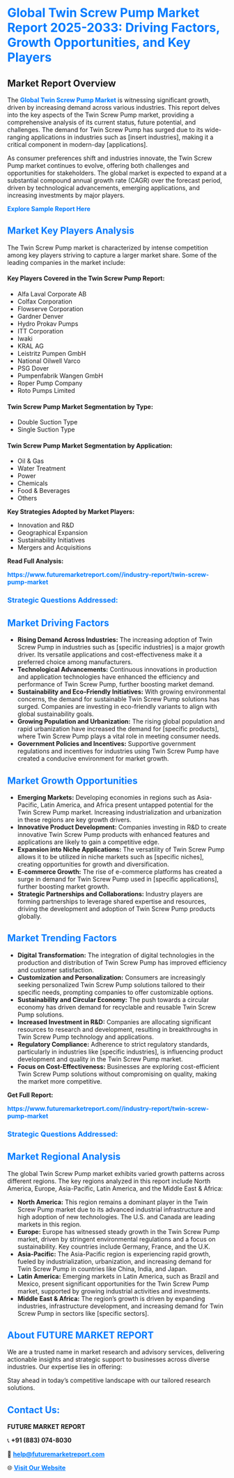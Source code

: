 <h1 style="color: #007BFF;">Global Twin Screw Pump Market Report 2025-2033: Driving Factors, Growth Opportunities, and Key Players</h1>

<section id="overview">
<h2>Market Report Overview</h2>
<p>The <a href="https://www.futuremarketreport.com//industry-report/twin-screw-pump-market" style="color: #007BFF; text-decoration: none;"><strong>Global Twin Screw Pump Market</strong></a> is witnessing significant growth, driven by increasing demand across various industries. This report delves into the key aspects of the Twin Screw Pump market, providing a comprehensive analysis of its current status, future potential, and challenges. The demand for Twin Screw Pump has surged due to its wide-ranging applications in industries such as [insert industries], making it a critical component in modern-day [applications].</p>
<p>As consumer preferences shift and industries innovate, the Twin Screw Pump market continues to evolve, offering both challenges and opportunities for stakeholders. The global market is expected to expand at a substantial compound annual growth rate (CAGR) over the forecast period, driven by technological advancements, emerging applications, and increasing investments by major players.</p>
</section>

<section id="overview">
<p><a href="https://www.futuremarketreport.com//request-sample/reportId=84030" style="color: #007BFF; text-decoration: none;"><strong>Explore Sample Report Here</strong></a></p>
</section>

<section id="key-players">
<h2 style="color: #007BFF;">Market Key Players Analysis</h2>
<p>The Twin Screw Pump market is characterized by intense competition among key players striving to capture a larger market share. Some of the leading companies in the market include:</p>
<h4>Key Players Covered in the Twin Screw Pump Report:</h4>
<ul><li>Alfa Laval Corporate AB</li><li>Colfax Corporation</li><li>Flowserve Corporation</li><li>Gardner Denver</li><li>Hydro Prokav Pumps</li><li>ITT Corporation</li><li>Iwaki</li><li>KRAL AG</li><li>Leistritz Pumpen GmbH</li><li>National Oilwell Varco</li><li>PSG Dover</li><li>Pumpenfabrik Wangen GmbH</li><li>Roper Pump Company</li><li>Roto Pumps Limited</li></ul>
<h4>Twin Screw Pump Market Segmentation by Type:</h4>
<ul><li>Double Suction Type</li><li>Single Suction Type</li></ul>

<h4>Twin Screw Pump Market Segmentation by Application:</h4>
<ul><li>Oil &amp; Gas</li><li>Water Treatment</li><li>Power</li><li>Chemicals</li><li>Food &amp; Beverages</li><li>Others</li></ul>
<p><strong>Key Strategies Adopted by Market Players:</strong></p>
<ul>
<li>Innovation and R&D</li>
<li>Geographical Expansion</li>
<li>Sustainability Initiatives</li>
<li>Mergers and Acquisitions</li>
</ul>
</section>

<section>
<p><strong>Read Full Analysis: </strong></p><a href="https://www.futuremarketreport.com//industry-report/twin-screw-pump-market" style="color: #007BFF; text-decoration: none;"><strong>https://www.futuremarketreport.com//industry-report/twin-screw-pump-market</strong></a>
<h3 style="color: #007BFF;">Strategic Questions Addressed:</h3>
</section>

<section id="driving-factors">
<h2 style="color: #007BFF;">Market Driving Factors</h2>
<ul>
<li><strong>Rising Demand Across Industries:</strong> The increasing adoption of Twin Screw Pump in industries such as [specific industries] is a major growth driver. Its versatile applications and cost-effectiveness make it a preferred choice among manufacturers.</li>
<li><strong>Technological Advancements:</strong> Continuous innovations in production and application technologies have enhanced the efficiency and performance of Twin Screw Pump, further boosting market demand.</li>
<li><strong>Sustainability and Eco-Friendly Initiatives:</strong> With growing environmental concerns, the demand for sustainable Twin Screw Pump solutions has surged. Companies are investing in eco-friendly variants to align with global sustainability goals.</li>
<li><strong>Growing Population and Urbanization:</strong> The rising global population and rapid urbanization have increased the demand for [specific products], where Twin Screw Pump plays a vital role in meeting consumer needs.</li>
<li><strong>Government Policies and Incentives:</strong> Supportive government regulations and incentives for industries using Twin Screw Pump have created a conducive environment for market growth.</li>
</ul>
</section>

<section id="growth-opportunities">
<h2 style="color: #007BFF;">Market Growth Opportunities</h2>
<ul>
<li><strong>Emerging Markets:</strong> Developing economies in regions such as Asia-Pacific, Latin America, and Africa present untapped potential for the Twin Screw Pump market. Increasing industrialization and urbanization in these regions are key growth drivers.</li>
<li><strong>Innovative Product Development:</strong> Companies investing in R&D to create innovative Twin Screw Pump products with enhanced features and applications are likely to gain a competitive edge.</li>
<li><strong>Expansion into Niche Applications:</strong> The versatility of Twin Screw Pump allows it to be utilized in niche markets such as [specific niches], creating opportunities for growth and diversification.</li>
<li><strong>E-commerce Growth:</strong> The rise of e-commerce platforms has created a surge in demand for Twin Screw Pump used in [specific applications], further boosting market growth.</li>
<li><strong>Strategic Partnerships and Collaborations:</strong> Industry players are forming partnerships to leverage shared expertise and resources, driving the development and adoption of Twin Screw Pump products globally.</li>
</ul>
</section>

<section id="trending-factors">
<h2 style="color: #007BFF;">Market Trending Factors</h2>
<ul>
<li><strong>Digital Transformation:</strong> The integration of digital technologies in the production and distribution of Twin Screw Pump has improved efficiency and customer satisfaction.</li>
<li><strong>Customization and Personalization:</strong> Consumers are increasingly seeking personalized Twin Screw Pump solutions tailored to their specific needs, prompting companies to offer customizable options.</li>
<li><strong>Sustainability and Circular Economy:</strong> The push towards a circular economy has driven demand for recyclable and reusable Twin Screw Pump solutions.</li>
<li><strong>Increased Investment in R&D:</strong> Companies are allocating significant resources to research and development, resulting in breakthroughs in Twin Screw Pump technology and applications.</li>
<li><strong>Regulatory Compliance:</strong> Adherence to strict regulatory standards, particularly in industries like [specific industries], is influencing product development and quality in the Twin Screw Pump market.</li>
<li><strong>Focus on Cost-Effectiveness:</strong> Businesses are exploring cost-efficient Twin Screw Pump solutions without compromising on quality, making the market more competitive.</li>
</ul>
</section>

<section>
<p><strong>Get Full Report: </strong></p><a href="https://www.futuremarketreport.com//industry-report/twin-screw-pump-market" style="color: #007BFF; text-decoration: none;"><strong>https://www.futuremarketreport.com//industry-report/twin-screw-pump-market</strong></a>
<h3 style="color: #007BFF;">Strategic Questions Addressed:</h3>
</section>


<section id="regional-analysis">
<h2 style="color: #007BFF;">Market Regional Analysis</h2>
<p>The global Twin Screw Pump market exhibits varied growth patterns across different regions. The key regions analyzed in this report include North America, Europe, Asia-Pacific, Latin America, and the Middle East & Africa:</p>
<ul>
<li><strong>North America:</strong> This region remains a dominant player in the Twin Screw Pump market due to its advanced industrial infrastructure and high adoption of new technologies. The U.S. and Canada are leading markets in this region.</li>
<li><strong>Europe:</strong> Europe has witnessed steady growth in the Twin Screw Pump market, driven by stringent environmental regulations and a focus on sustainability. Key countries include Germany, France, and the U.K.</li>
<li><strong>Asia-Pacific:</strong> The Asia-Pacific region is experiencing rapid growth, fueled by industrialization, urbanization, and increasing demand for Twin Screw Pump in countries like China, India, and Japan.</li>
<li><strong>Latin America:</strong> Emerging markets in Latin America, such as Brazil and Mexico, present significant opportunities for the Twin Screw Pump market, supported by growing industrial activities and investments.</li>
<li><strong>Middle East & Africa:</strong> The region’s growth is driven by expanding industries, infrastructure development, and increasing demand for Twin Screw Pump in sectors like [specific sectors].</li>
</ul>
</section>

<footer>
<h2 style="color: #007BFF;">About FUTURE MARKET REPORT</h2>
<p>We are a trusted name in market research and advisory services, delivering actionable insights and strategic support to businesses across diverse industries. Our expertise lies in offering:</p>

<p>Stay ahead in today’s competitive landscape with our tailored research solutions.</p>

<h2 style="color: #007BFF;">Contact Us:</h2>
<p><strong>FUTURE MARKET REPORT</strong></p>
<p>📞 <strong>+91 (883) 074-8030</strong></p>
<p>📧 <strong><a href="mailto:help@futuremarketreport.com" style="color: #007BFF;">help@futuremarketreport.com</a></strong></p>
<p>🌐 <strong><a href="https://www.futuremarketreport.com/" style="color: #007BFF;">Visit Our Website</a></strong></p>
</footer>